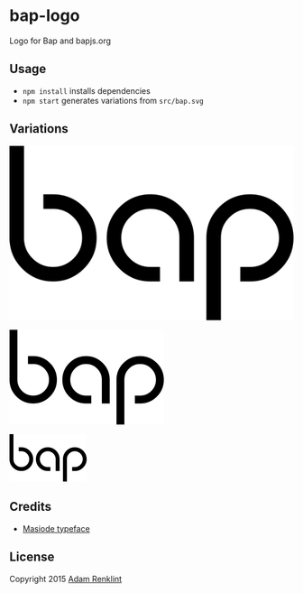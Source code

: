 # bap-logo

Logo for Bap and bapjs.org

## Usage

- ```npm install``` installs dependencies
- ```npm start``` generates variations from ```src/bap.svg```

## Variations

[![Bap](https://raw.githubusercontent.com/adamrenklint/bap-logo/master/dist/bap-large.png)](http://bapjs.org)

[![Bap](https://raw.githubusercontent.com/adamrenklint/bap-logo/master/dist/bap-medium.png)](http://bapjs.org)

[![Bap](https://raw.githubusercontent.com/adamrenklint/bap-logo/master/dist/bap-small.png)](http://bapjs.org)

## Credits

- [Masiode typeface](http://www.dafont.com/de/masiode.font)

## License

Copyright 2015 [Adam Renklint](http://adamrenklint.com)
